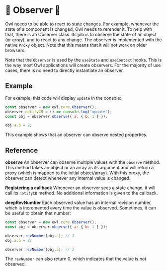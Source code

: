 # 🦉 Observer 🦉

Owl needs to be able to react to state changes. For example, whenever the state
of a component is changed, Owl needs to rerender it. To help with that, there is
an Observer class. Its job is to observe the state of an object (or array), and
to react to any change. The observer is implemented with the native `Proxy`
object. Note that this means that it will not work on older browsers.

Note that the `Observer` is used by the `useState` and `useContext` hooks. This
is the way most Owl applications will create observers. For the majority of
use cases, there is no need to directly instantiate an observer.

## Example

For example, this code will display `update` in the console:

```javascript
const observer = new owl.core.Observer();
observer.notifyCB = () => console.log("update");
const obj = observer.observe({ a: { b: 1 } });

obj.a.b = 2;
```

This example shows that an observer can observe nested properties.

## Reference

**observe** An observer can observe multiple values with the `observe` method.
This method takes an object or an array as its argument and will return a proxy
(which is mapped to the initial object/array). With this proxy, the observer
can detect whenever any internal value is changed.

**Registering a callback** Whenever an observer sees a state change, it will
call its `notifyCB` method. No additional information is given to the callback.

**deepRevNumber** Each observed value has an internal revision number, which
is incremented every time the value is observed. Sometimes, it can be useful
to obtain that number:

```js
const observer = new owl.core.Observer();
const obj = observer.observe({ a: { b: 1 } });

observer.revNumber(obj.a); // 1
obj.a.b = 2;

observer.revNumber(obj.a); // 2
```

The `revNumber` can also return 0, which indicates that the value is not
observed.

